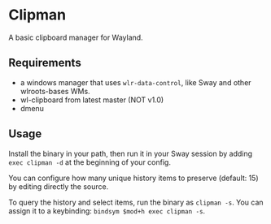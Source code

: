 # Clipman

A basic clipboard manager for Wayland.

## Requirements

- a windows manager that uses `wlr-data-control`, like Sway and other wlroots-bases WMs.
- wl-clipboard from latest master (NOT v1.0)
- dmenu

## Usage

Install the binary in your path, then run it in your Sway session by adding `exec clipman -d` at the beginning of your config.

You can configure how many unique history items to preserve (default: 15) by editing directly the source.

To query the history and select items, run the binary as `clipman -s`. You can assign it to a keybinding: `bindsym $mod+h exec clipman -s`.
